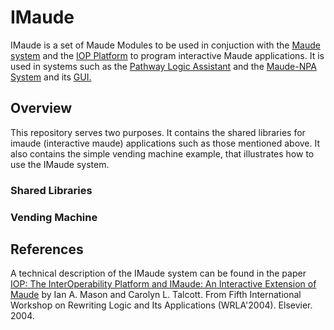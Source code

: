 # IMaude


IMaude is a set of Maude Modules to be used in conjuction
with the [Maude system](http://maude.cs.uiuc.edu) and the
[IOP Platform](https://github.com/SRI-CSL/iopc)
 to program interactive Maude applications.  It is used in systems such as the 
 [Pathway Logic Assistant](http://pl.csl.sri.com/) and the [Maude-NPA System](http://maude.cs.illinois.edu/w/index.php?title=Maude_Tools:_Maude-NPA) and its [GUI.](http://www.csl.sri.com/users/iam/NPA/index.html)

## Overview

This repository serves two purposes. It contains the shared
libraries for imaude (interactive maude) applications such as those mentioned above. It also contains
the simple vending machine example, that illustrates how to use the IMaude system.

### Shared Libraries

### Vending Machine


## References

A technical description of the IMaude system can be found in the paper
[IOP: The InterOperability Platform and IMaude: An Interactive Extension of Maude](http://www.csl.sri.com/~clt/Papers/04wrla-iop.pdf)
by Ian A. Mason and Carolyn L. Talcott.
From Fifth International Workshop on Rewriting Logic and Its Applications
(WRLA'2004). Elsevier. 2004.
